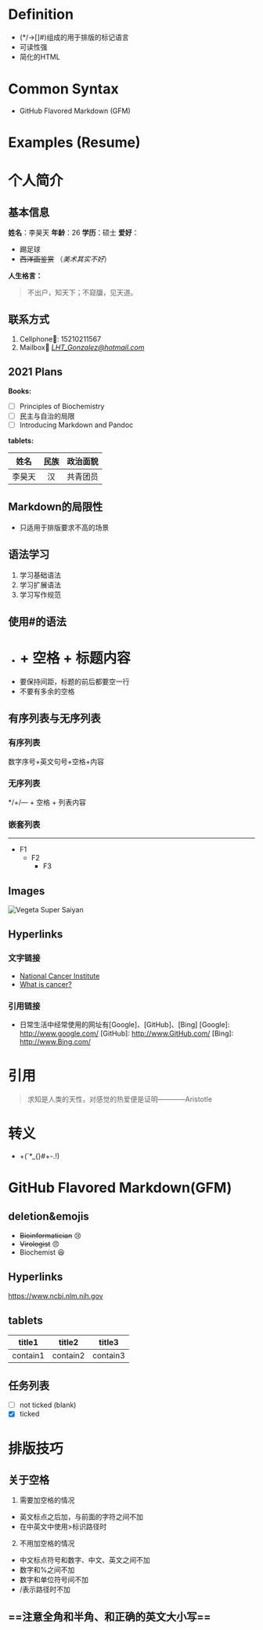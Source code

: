 # Definition
- (*/->[]#)组成的用于排版的标记语言
- 可读性强
- 简化的HTML

# Common Syntax
- GitHub Flavored Markdown (GFM)

# Examples (Resume)
# 个人简介
## 基本信息
**姓名**：李昊天   **年龄**：26   **学历**：硕士
**爱好**：
- 踢足球
- ~~西洋画鉴赏~~ （*美术其实不好*）

**人生格言：**
> 不出户，知天下；不窥牖，见天道。

## 联系方式
1. Cellphone📱: 15210211567
2. Mailbox📮 *[LHT_Gonzalez@hotmail.com](LHT_Gonzalez@hotmail.com)*

## 2021 Plans
**Books:**
- [ ] Principles of Biochemistry
- [ ] 民主与自治的局限
- [ ] Introducing Markdown and Pandoc

**tablets:**

|   姓名   |    民族    |   政治面貌   |
|:-----:|:-----:|:-----:|
|李昊天|汉|共青团员|

## Markdown的局限性
- 只适用于排版要求不高的场景

## 语法学习
1. 学习基础语法
2. 学习扩展语法
3. 学习写作规范

## 使用#的语法
- # + 空格 + 标题内容
- 要保持间距，标题的前后都要空一行
- 不要有多余的空格

## 有序列表与无序列表
### 有序列表
数字序号+英文句号+空格+内容

### 无序列表
*/+/— + 空格 + 列表内容

### 嵌套列表
---
+ F1
  + F2
    + F3

## Images
 ![Vegeta Super Saiyan](https://c-ssl.duitang.com/uploads/item/201810/14/20181014205854_zmncq.jpg)

## Hyperlinks
### 文字链接
- [National Cancer Institute](https://www.cancer.gov)
- [What is cancer?](https://www.cancer.gov/about-cancer/understanding/what-is-cancer)

### 引用链接
- 日常生活中经常使用的网址有[Google]、[GitHub]、[Bing]
[Google]: http://www.google.com/
[GitHub]: http://www.GitHub.com/
[Bing]: http://www.Bing.com/

# 引用
> 求知是人类的天性，对感觉的热爱便是证明————Aristotle
# 转义
- \+(\`*_{}[]()#+-.!)

# GitHub Flavored Markdown(GFM)

## deletion&emojis
* ~~Bioinformatician~~ :cry:
* ~~Virologist~~ :angry:
* Biochemist :laughing:

## Hyperlinks
<https://www.ncbi.nlm.nih.gov>

## tablets
|title1|title2|title3|
|----|----|----|
|contain1|contain2|contain3|

## 任务列表
- [ ] not ticked (blank)
- [x] ticked

# 排版技巧
## 关于空格
1. 需要加空格的情况
  - 英文标点之后加，与前面的字符之间不加
  - 在中英文中使用>标识路径时
2. 不用加空格的情况
  - 中文标点符号和数字、中文、英文之间不加
  - 数字和%之间不加
  - 数字和单位符号间不加
  - /表示路径时不加

## ==注意全角和半角、和正确的英文大小写==
